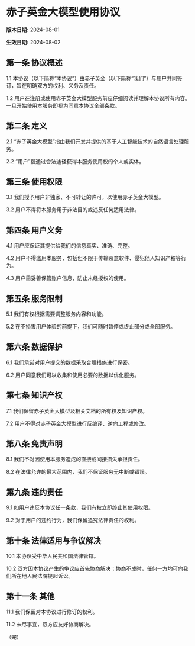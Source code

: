 # 赤子英金大模型使用协议

**版本日期:** 2024-08-01

**生效日期:** 2024-08-02

## 第一条 协议概述

1.1 本协议（以下简称“本协议”）由赤子英金（以下简称“我们”）与用户共同签订，旨在明确双方的权利、义务及责任。

1.2 用户在注册或使用赤子英金大模型服务前应仔细阅读并理解本协议所有内容。一旦开始使用本服务即视为同意本协议全部条款。

## 第二条 定义

2.1 “赤子英金大模型”指由我们开发并提供的基于人工智能技术的自然语言处理服务。

2.2 “用户”指通过合法途径获得本服务使用权的个人或实体。

## 第三条 使用权限

3.1 我们授予用户非独家、不可转让的许可，以使用赤子英金大模型。

3.2 用户不得将本服务用于非法目的或违反任何适用法律。

## 第四条 用户义务

4.1 用户应保证其提供给我们的信息真实、准确、完整。

4.2 用户不得滥用本服务，包括但不限于传输恶意软件、侵犯他人知识产权等行为。

4.3 用户需妥善保管账户信息，防止未经授权的使用。

## 第五条 服务限制

5.1 我们有权根据需要调整服务内容和功能。

5.2 在不损害用户体验的前提下，我们可随时暂停或终止部分或全部服务。

## 第六条 数据保护

6.1 我们承诺对用户提交的数据采取合理措施进行保密。

6.2 用户同意我们可以收集和使用必要的数据以优化服务。

## 第七条 知识产权

7.1 我们保留赤子英金大模型及相关文档的所有权及知识产权。

7.2 用户不得对赤子英金大模型进行反编译、逆向工程或修改。

## 第八条 免责声明

8.1 我们不对因使用本服务造成的直接或间接损失承担责任。

8.2 在法律允许的最大范围内，我们不保证服务无中断或错误。

## 第九条 违约责任

9.1 如用户违反本协议任一条款，我们有权立即终止其使用权限。

9.2 对于用户的违约行为，我们保留追究法律责任的权利。

## 第十条 法律适用与争议解决

10.1 本协议受中华人民共和国法律管辖。

10.2 双方因本协议产生的争议应首先协商解决；协商不成时，任何一方均可向我们所在地人民法院提起诉讼。

## 第十一条 其他

11.1 我们保留对本协议进行修订的权利。

11.2 未尽事宜，双方应友好协商解决。

（完）